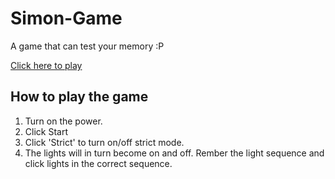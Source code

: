 # Simon-Game
A game that can test your memory :P

[Click here to play](http://simongame.robbyvan.us)

## How to play the game
1. Turn on the power.
2. Click Start
3. Click 'Strict' to turn on/off strict mode.
4. The lights will in turn become on and off. Rember the light sequence and click lights in the correct sequence.
